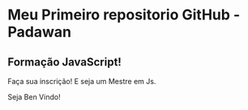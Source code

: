 # Meu Primeiro repositorio GitHub - Padawan
## Formação JavaScript!

Faça sua inscrição! E seja um Mestre em Js.

Seja Ben Vindo!
